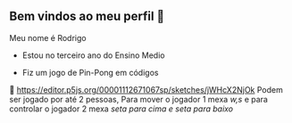 ## Bem vindos ao meu perfil 💚

Meu nome é Rodrigo

- Estou no terceiro ano do Ensino Medio

- Fiz um jogo de Pin-Pong em códigos 

🔗 https://editor.p5js.org/00001112671067sp/sketches/jWHcX2NjOk 
Podem ser jogado por até 2 pessoas, Para mover o jogador 1 mexa *w,s* 
e para controlar o jogador 2 mexa *seta para cima e seta para baixo*
